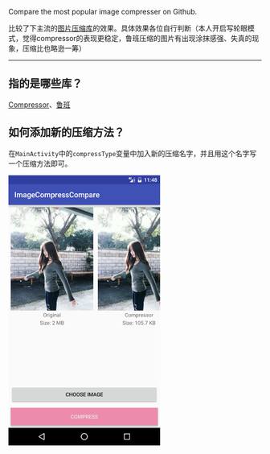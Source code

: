 Compare the most popular image compresser on Github.

比较了下主流的[图片压缩库](#指的是哪些库)的效果。具体效果各位自行判断（本人开启写轮眼模式，觉得compressor的表现更稳定，鲁班压缩的图片有出现涂抹感强、失真的现象，压缩比也略逊一筹）


---

## 指的是哪些库？
[Compressor](https://github.com/zetbaitsu/Compressor)、[鲁班](https://github.com/Curzibn/Luban)

## 如何添加新的压缩方法？
在`MainActivity`中的`compressType`变量中加入新的压缩名字，并且用这个名字写一个压缩方法即可。

<a href="s.png"><img src="s.png" width="60%"/></a>
